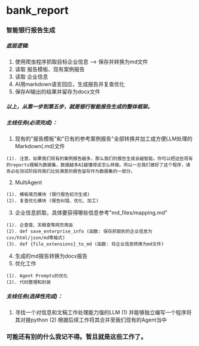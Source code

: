 # bank_report

### 智能银行报告生成

##### 底层逻辑:

  1. 使用爬虫程序抓取目标企业信息 —> 保存并转换为md文件
  2. 读取 报告模板、现有案例报告
  3. 读取 企业信息
  4. AI用markdown语言回应，生成报告并复查优化
  5. 保存AI输出的结果并留存为docx文件
##### 以上，从第一步到第五步，就是银行智能报告生成的整体框架。

##### 主线任务(必须完成)：

  1. 现有的"报告模板"和"已有的参考案例报告"全部转换并加工成方便LLM处理的Markdown(.md)文件

    (1). 注意，如果我们现有的案例报告越多，那么我们的报告生成会越智能。你可以把这些现有的reports理解为数据集，数据越多AI越懂得该怎么样做。所以一旦我们做好了这个程序，请务必在测试阶段将我们比较满意的报告留存作为数据集的一部分。
  2. MultiAgent

    (1). 模板填充模块 (银行报告初次生成)
    (2). 复查优化模块 (报告纠错、优化、加工)
  3. 企业信息抓取，具体要获得哪些信息参考"md_files/mapping.md"

    (1). 企查查、天眼查等网页爬虫
    (2). def save_enterprise_info (函数: 保存抓取到的企业信息为csv/html/json/md等格式)
    (3). def {file_extensions}_to_md (函数: 将企业信息转换为md文件)
  4. 生成的md报告转换为docx报告
  5. 优化工作

    (1). Agent Prompts的优化
    (2). 代码整理和封装

##### 支线任务(选择性完成)：

  1. 寻找一个对信息和文稿工作处理能力强的LLM
	(1) 并能够独立编写一个程序将其对接python
	(2) 根据后续工作将其合并至我们现有的Agent当中
	

### 可能还有别的什么我记不得。暂且就是这些工作了。
